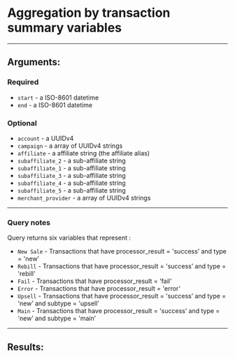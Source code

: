# Aggregation by transaction summary variables

____

## Arguments:

### Required
* `start` - a ISO-8601 datetime
* `end` - a ISO-8601 datetime

### Optional
* `account` - a UUIDv4
* `campaign` -  a array of UUIDv4 strings
* `affiliate` -  a affiliate string (the affiliate alias)
* `subaffiliate_2` -  a sub-affiliate string
* `subaffiliate_1` -  a sub-affiliate string
* `subaffiliate_3` -  a sub-affiliate string
* `subaffiliate_4` -  a sub-affiliate string
* `subaffiliate_5` -  a sub-affiliate string
* `merchant_provider` -  a array of UUIDv4 strings

---
### Query notes

Query returns six variables that represent :
* `New Sale` -  Transactions that have processor_result = 'success’ and type = 'new’
* `Rebill` - Transactions that have processor_result = 'success’ and type = 'rebill’
* `Fail` - Transactions that have processor_result = 'fail'
* `Error` - Transactions that have processor_result = 'error'
* `Upsell` - Transactions that have processor_result = 'success’ and type = 'new’ and subtype = 'upsell’
* `Main` - Transactions that have processor_result = 'success’ and type = 'new’ and subtype = 'main’


---
## Results:

```
```
